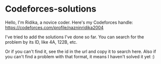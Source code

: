 # Codeforces-solutions

Hello, I'm Ridika, a novice coder. Here's my Codeforces handle: https://codeforces.com/profile/nazninridika2004

I've tried to add the solutions I've done so far. You can search for the problem by its ID, like 4A, 122B, etc.

Or if you can't find it, see the id in the url and copy it to search here. Also if you can't find a problem with that format, it means I haven't solved it yet :) 


